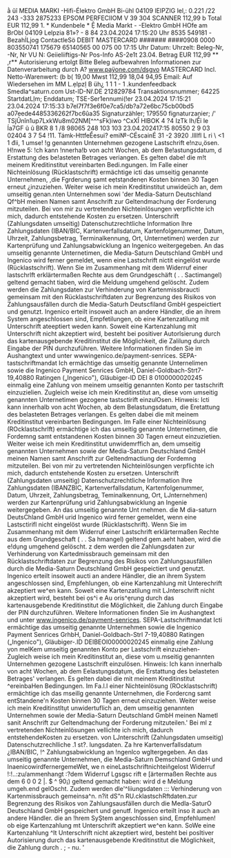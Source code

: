 ằ ũĩ MEDIA MARKI -Hifi-Élektro GmbH Bi-ühl 04109 lEIPZIG lel,: 0.221 /22 243 -333 2875233 EPSOM PERFECIIOM V 39 304 SCANNER 112,99 b Total EUR 112,99 1. * Kundenbele * Ệ Media Markt - -Elektro GmbH HOfe am BrObl 04109 Lelpzia 81»? - 8 84 23.04.2024 17:15:20 Uhr 8535 549181 -BezahİLjog ContactleSö DEBIT MASTERCARD ####### ####0908 0000 803550741 175679 65140565 00 075 00 17:15 Uhr Datum: Uhrzelt: Beleg-Nr, -Nr, Nr VU N: Geiieliiftigs-Nr Pos-Info AS-2e1t 23.04. Betrag EUR 112,99 ** ,r** Autorisierung ertolgt Bitte Beleg aufbewahren Informationen zur Datenverarbeitung durch A? www.paÿone.com/dsgvo MASTERCARD Incl. Netto-Warenwert: (b b( 19,00 Mwst 112,99 18,04 94,95 Email: Auf Wiedersehen im MM L.ẹlpzỊ B üh¿ 1 1 1 - 1 .kundenfeedback Smedla^saturn.com Ust-ID-Nř.DE 212829784 Transaktionsnummer; 64225 StartdatLỊm; Enddatum; TSE-Ser1ennumi(!er 23.04.2024 17:15:21 23.04.2024 17:15:33 b7el7f7f3e6f0e7ca5/db?a72e6bc75cb00bd5 a07eede4485336262f7bc6ûa35 Signaturzähler; 179550 fignaturzanier; /' TSjÛnîn1up7LxkWu8m02NM[^^^sFk)iwo ^CxXÎ HlBOK 4 ?4 IzTk Ih/Ểỉ le Ía7GF ũ ũ BKR 8 1 /8 98065 248 103 103 23.04.202417:15 80550 2 9 03 02404 3 7 54 !11. Támk-HttfeỂesui? emi№-CÉscainÉ 31 -2 3920 .llllfl L ri \ <1 1 đii, 1 umse! !g genannten Unternehmen gezogene Lastschrift e!nzu,ösen. H!nwe 5: !ch kann !nnerha!b von acht Wochen, ab dem Be!astungsdatum, d Erstattung des be!asteten Betrages veriangen. Es ge!ten dabe! die m!t meinem Kreditinstitut vereinbarten Bedi.ngungen. Im Falle einer Nichteinlösung (Rücklastschrift) ermächtige icti das umseitig genannte Unternehmen, ,die Fgrderung şamt eẹtstạndenẹn Kosten binnen 30 Tagen erneut ¿inzuziehen. Weiter weise ich mein Kreditinstitut unwideüch an, dem umseitig genan.nten Unternehmen sowi 'der Media-Saturn Deutschland Qf^bH meinen Namen samt Anschrift zur Geltendmachung der Forderung mitzuteilen. Bei von mir zu vertretenden Nichteinlösungen verpflichte ich mich, dadurch entstehende Kosten zu ersetzen. Unterschrift (Zahlungsdaten umseitig) Datenschutzrechtliche Information Ihre Zahlungsdaten (IBAN/BIC, Kartenverfallsdatum, Kartenfolgenummer, Datum, Uhrzeit, Zahlungsbetrag, Terminalkennung, Ort, Unternetimen) werden zur Kartenprüfung und Zahlungsabwicklung an Ingenico weitergegeben. An das umseitig genannte Unternetimen, die Media-Saturn Deutschland GmbH und Ingenico wird ferner gemeldet, wenn eine Lastschrift nictit eingelöst wurde (Rücklastschrift). Wenn Sie im Zusammenhang mit dem Widerruf einer lastschrlft erklärtermaßen Rechte aus dem Grundgeschäft ( . . Sactimangel) geltend gemacht tiaben, wird die Meldung umgehend gelöscht. Zudem werden die Zahlungsdaten zur Verhinderung von Kartenmissbraucti gemeinsam mit den Rücklastschriftdaten zur Begrenzung des Risikos von Zahlungsausfällen durch die Media-Saturh Deutscfiland GmbH gespeictiert und genutzt. Ingenico erteilt insoweit auch an andere Händler, die an ihrem System angeschlossen sind, Empfetilungen, ob eine Kartenzatilung mit Unterschrift ateeptiert weden kann. Soweit eine Kartenzahlung mit Unterschrift nicht akzeptiert wird, besteht bei positiver Autorlsierung durch das kartenausgebende Kreditinstitut die Möglichkeit, die Zalilung durch Eingabe der PIN durchzuführen. Weitere Informationen finden Sie im Aushangtext und unter wwwingenico.de/payment-senrices. SEPA-tastschriftmandat Ich ermächtige das umseitig genannte Unternelimen sowie die Ingenico Payment Senrices GmbH, Daniel-Goldbach-Strt7-19,40880 Ratingen („Ingenico"), Gläubiger-ID DEI 8 0100000020245 einmalig eine Zahlung von meinem umseitig genannten Konto per tastschrift einzuzielien. Zugleich weise ich mein Kreditinstitut an, diese vom umseitig genannten Unternetimen gezogene tastsctirift einzulOsen. Hinweis: Icti kann innerhalb von acht Wochen, ab dem Belastungsdatum, die Eretattung des belasteten Betrages verlangen. Es gelten dabei die mit meinem Kreditinstitut vereinbarten Bedingungen. Im Falle einer Nichteinlösung (ROcklastschrlft) ermächtige ich das umseitig genannte Unternetimen, die Fordemng samt entstandenen Kosten binnen 30 Tagen erneut einzuzietien. Weiter weise ich mein Kreditinstitut unwidemrffich an, dem umseitig genannten Unternehmen sowie der Media-Saturn Deutschland GmbH meinen Namen samt Anschrift zur Geltendmactiung der Fordemng mitzuteilen. Bei von mir zu vertretenden Nichteinlösungen verpflichte ich mich, dadurch entstehende Kosten zu ersetzen. Unterschrift (Zahlungsdaten umseitig) Datenschutzrechtliche Information Ihre Zahlungsdaten (IBANZBIC, Kartenverfallsdatum, Kartenfolgenummer, Datum, Uhrzeit, Zahlungsbetrag, Teminalkennung, Ort, LJnternehmen) werden zur Kartenprüfung urid Zahlungsabwicklung an Ingenie weitergegeben. An das umseitig genannte Unt rnehmen. die M dia-saturn DeutsChland GmbH urid Ingenico wird ferner gemeldet, wenn eine Lastsctirifl nicht eingelöst wurde (Rücklastschrift). Wenn Sie im Zusammenhang mit dem Widerruf einer Lastschrift erklärtermaßen Rechte aus dem Grundgeschaft ( . . Sa hmangel) geltend gem.aeht haben, wird die e!dụng umgehend gelöscht. z dem werden die Zahlungsdaten zur Verhinderung von Kartedmissbrauch gemeinsam mit den Rücklastschriftdaten zur Begrenzung des Risikos von Zahlungsausfällen durch die Media-Saturn Deutschland GmbH gespeictiert und genutzt. Ingenico erteilt insoweit aucti an andere Händler, die an ihrem System angeschlossẹn sind, Empfehlungen, ob eine Kartenzahlung mit Unterechrift akzeptiert we^en kann. Soweit eine Kartenzatilung mit LJnterschrift nicht akzeptiert wird, besteht bei ọs^i e Au oris^ẹrung durch das kartenausgebende Kreditinstitut die Möglichkeit, die Zahlung durch Eingabe der PIN durchzuführen. Weitere Informationen finden Sie im Aushangtext und unter www.ingenico.de/payment-senrices. SEPA-Lastschriftmandat Icti ermächtige das umseitig genannte Unternehmen sowie die Ingenico Payment Senrices GrhbH, Daniel-Goldbach-Strl 7-19,40880 Ratingen („Ingenico"), Gläubiger-.ID DEIBEOI00000020245 einmalig eịne Zahlung yon melKem umseitig genannten Konto per Lastschrift einzuziehen- Zugleich weise ich mein Kreditinstitut an, diese vom u.mseitig genannten Unternehmen gezogene Lastschrift einzulösen. Hinweis: Ich kann innerhalb von acht Wochen, ab dem Eelastụngsdạtụm, die Erstattung des belasteten Betrages' verlangen. Es gelten dabei die mit meinem Kreditinstitut ^ereinbaHen Bedingungen. Im Fa.l.l einer Nichteinlösung (ROcklastschrift) ermächtige ich das mseillg genannte Unternehmen, die Fordercng samt entStandene'n Kosten binnen 30 Tagen erneut einzuziehen. Weiter weise ich mein Kreditinstltụt unwidertuflich an, dem umseitig genannten Unternehmen sowie der Media-Saturn Deutschland GmbH meinen Nametl sanit Anschrift zur Geltendmachung der Forderung mitzuteilen.' Bei ml z vertretenden Nichteinlösungen vellichte ich mich, dadurch entstehendeKosten zu ersetzen. von LJnterschrift (Zahlungsdaten umseitig) Datenschutzrechlliche .1 st?. lungsdaten. Za hre Kartenverfallsdatum ¿IBAN/BIC, !^ Zahlungsabwicklung an !ngenlco wgltergegeben. An das umseitig genannte Unternehmen, die Media-Saturn Demschland GmbH und InaenicowirdfernergemeWet, we n eineLastschriftnichteiñgelost Widerruf !:!..:zu/ammenhangt :?dem Widerruf Lgsgsc rift e [ärtermaßen Rechte aus dem 6 0 0 2 |. $ ^ 90¡) geltend gemacht haben: wird d e Meldung umgeh.end gelOscht. Zudem werden dle'^liiungsdaten ::: Verhinderung von Kartenmissbrauch gemeinsa^n. n?it dS“n RU.cklastschRftdaten.zur Begrenzung des Risikos von Zahlungsausfällen durch die Medla-SaturO Deutschland GmbH gespeichert und genutf. Ingenico erteilt ỉnso ỉt auch an andere Händler. die an !hrem SyŞtem angeschlossen sind, Empfehlumen! ob eige Kartenzahlung mt Unterschrift akzeptiert we^en kann. SoWe eine Kartenzahlung ^It Unterschrift nicht akzeptiert wird, besteht bei posItiver Autorisierung durch das kartenausgebende Kreditinstitut die Möglichkeit, die Zahlung durch . ; - nu. '